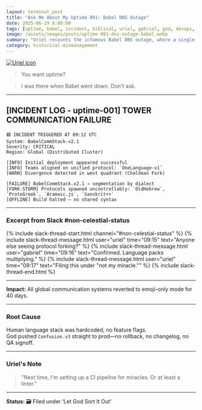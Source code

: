 ```yaml
---
layout: terminal_post
title: "Ask Me About My Uptime 001: Babel DNS Outage"
date: 2025-06-29 8:00:00
tags: [uptime, babel, incident, biblical, uriel, gabriel, god, devops, language, dns, postmortem]
image: /assets/images/posts/uptime-001-dns-outage-babel.webp
summary: "Uriel recounts the infamous Babel DNS outage, where a single deployment fractured global communication and left the team scrambling to debug a divine protocol meltdown."
category: historical-mismanagement
---
```


<!-- Topic: Ask Me About My Uptime -->

<div class="uriel-intro">
  <div class="uriel-image">
    <a href="{{ '/assets/images/posts/uriel.webp' | relative_url }}"><img src="{{ '/assets/images/posts/uriel.webp' | relative_url }}" alt="Uriel icon" /></a>
  </div>
  <div class="uriel-quote">
    <blockquote>You want uptime?</blockquote>
    <blockquote>I was there when Babel went down. Don't ask.</blockquote>
  </div>
</div>

---

## **[INCIDENT LOG - uptime-001] TOWER COMMUNICATION FAILURE**
```
🟥 INCIDENT TRIGGERED AT 09:12 UTC  
System: BabelCommStack-v2.1  
Severity: CRITICAL  
Region: Global (Distributed Cluster)

[INFO] Initial deployment appeared successful  
[INFO] Teams aligned on unified protocol: `OneLanguage-v1`  
[WARN] Divergence detected in west quadrant (Chaldean Fork)

[FAILURE] BabelCommStack.v2.1 → segmentation by dialect  
[FORK-STORM] Protocols spawned uncontrollably: `OldHebrew`, `ProtoGreek`, `Aramaic.js`, `Sanskrit++`  
[OFFLINE] Build halted — no shared syntax
```

---

### **Excerpt from Slack #non-celestial-status**

{% include slack-thread-start.html channel="#non-celestial-status" %}
{% include slack-thread-message.html user="uriel" time="09:15" text="Anyone else seeing protocol forking?" %}
{% include slack-thread-message.html user="gabriel" time="09:16" text="Confirmed. Language packs multiplying." %}
{% include slack-thread-message.html user="uriel" time="09:17" text="Filing this under \"not my miracle.\"" %}
{% include slack-thread-end.html %}

---

**Impact:** All global communication systems reverted to emoji-only mode for 40 days.

---

### **Root Cause**  
Human language stack was hardcoded, no feature flags.  
God pushed `Confusion.v3` straight to prod—no rollback, no changelog, no QA signoff.

---

### **Uriel's Note**  
> "Next time, I'm setting up a CI pipeline for miracles. Or at least a linter."

---

**Status:** 🗃️ Filed under ‘Let God Sort It Out’
